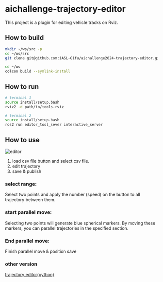 # aichallenge-trajectory-editor
This project is a plugin for editing vehicle tracks on Rviz.
## How to build
```bash
mkdir ~/ws/src -p
cd ~/ws/src
git clone git@github.com:iASL-Gifu/aichallenge2024-trajectory-editor.git

cd ~/ws
colcon build --symlink-install
```

## How to run
```bash
# terminal 1
source install/setup.bash
rviz2 -d path/to/tools.rviz

# terminal 2
source install/setup.bash
ros2 run editor_tool_sever interactive_server
```

## How to use
![editor](./rviz2_editor_tool.png)
1. load csv file button and select csv file.
2. edit trajectory
3. save & publish

### select range:
Select two points and apply the number (speed) on the button to all trajectory between them.
### start parallel move:
Selecting two points will generate blue spherical markers. By moving these markers, you can parallel trajectories in the specified section.
### End parallel move:
Finish parallel move & position save

### other version
[trajectory editor(python)](https://github.com/iASL-Gifu/aichallenge-trajectory-editor/tree/trajectory-editor-python)